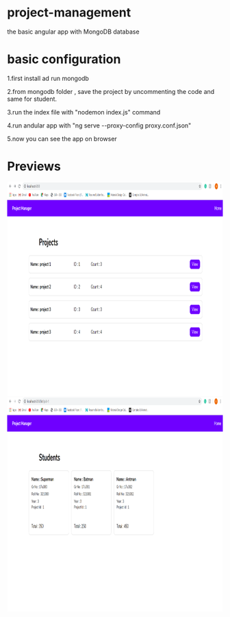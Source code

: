 # project-management
the basic angular app with MongoDB database

# basic configuration
1.first install ad run mongodb

2.from mongodb folder , save the project by uncommenting the code and same for student.

3.run the index file with "nodemon index.js" command

4.run andular app with "ng serve --proxy-config proxy.conf.json"

5.now you can see the app on browser

# Previews

<img src="screenshots/first.png" width="1000" height="500">


<img src="screenshots/sec.png" width="1000" height="500">
